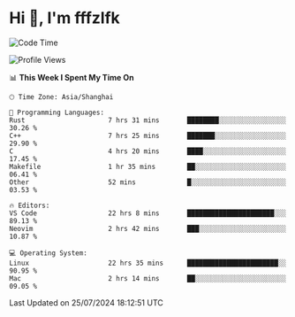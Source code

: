 # Hi 👋, I'm fffzlfk

<!--START_SECTION:waka-->
![Code Time](http://img.shields.io/badge/Code%20Time-810%20hrs%2034%20mins-blue)

![Profile Views](http://img.shields.io/badge/Profile%20Views-0-blue)

📊 **This Week I Spent My Time On** 

```text
🕑︎ Time Zone: Asia/Shanghai

💬 Programming Languages: 
Rust                     7 hrs 31 mins       ████████░░░░░░░░░░░░░░░░░   30.26 % 
C++                      7 hrs 25 mins       ███████░░░░░░░░░░░░░░░░░░   29.90 % 
C                        4 hrs 20 mins       ████░░░░░░░░░░░░░░░░░░░░░   17.45 % 
Makefile                 1 hr 35 mins        ██░░░░░░░░░░░░░░░░░░░░░░░   06.41 % 
Other                    52 mins             █░░░░░░░░░░░░░░░░░░░░░░░░   03.53 % 

🔥 Editors: 
VS Code                  22 hrs 8 mins       ██████████████████████░░░   89.13 % 
Neovim                   2 hrs 42 mins       ███░░░░░░░░░░░░░░░░░░░░░░   10.87 % 

💻 Operating System: 
Linux                    22 hrs 35 mins      ███████████████████████░░   90.95 % 
Mac                      2 hrs 14 mins       ██░░░░░░░░░░░░░░░░░░░░░░░   09.05 % 
```


 Last Updated on 25/07/2024 18:12:51 UTC
<!--END_SECTION:waka-->
